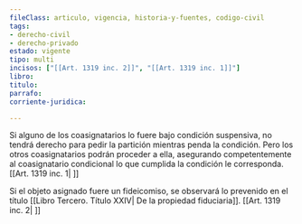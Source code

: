 ```yaml
---
fileClass: articulo, vigencia, historia-y-fuentes, codigo-civil
tags:
- derecho-civil
- derecho-privado
estado: vigente
tipo: multi
incisos: ["[[Art. 1319 inc. 2]]", "[[Art. 1319 inc. 1]]"]
libro:
titulo:
parrafo:
corriente-juridica:

---
```

Si alguno de los coasignatarios lo fuere bajo condición suspensiva, no tendrá derecho para pedir la partición mientras penda la condición. Pero los otros coasignatarios podrán proceder a ella, asegurando competentemente al coasignatario condicional lo que cumplida la condición le corresponda. [[Art. 1319 inc. 1| ]]

Si el objeto asignado fuere un fideicomiso, se observará lo prevenido en el título [[Libro Tercero. Título XXIV| De la propiedad fiduciaria]]. [[Art. 1319 inc. 2| ]]